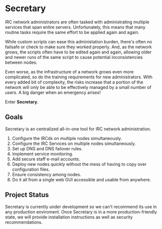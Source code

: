 Secretary
=========

IRC network administrators are often tasked with administrating multiple services that span entire servers. Unfortunately, this means that many routine tasks require the same effort to be applied again and again.

While custom scripts can ease this administation burden, there's often no failsafe or check to make sure they worked properly. And, as the network grows, the scripts often have to be edited again and again, allowing older and newer runs of the same script to cause potential inconsistencies between nodes.

Even worse, as the infrastructure of a network grows even more complicated, so do the training requirements for new administrators. With every added bit of complexity, the risks increase that a portion of the network will only be able to be effectively managed by a small number of users. A big danger when an emergency arises!

Enter __Secretary__.

Goals
-----

Secretary is an centralized all-in-one tool for IRC network administration.

1. Configure the IRCds on multiple nodes simultaneously.
2. Configure the IRC Services on multiple nodes simultaneously.
3. Set up DNS and DNS failover rules.
4. Implement service monitoring.
5. Add secure staff e-mail accounts.
6. Deploy new nodes quickly without the mess of having to copy over configuration files.
7. Ensure consistency among nodes.
9. Do it all from a single web GUI accessible and usable from anywhere.

Project Status
--------------

Secretary is currently under development so we can't recommend its use in any production enviroment. Once Secretary is in a more production-friendly state, we will provide installation instructions as well as security recommendations. 
